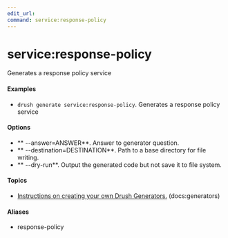 ```yaml
---
edit_url: 
command: service:response-policy
---
```

# service:response-policy

Generates a response policy service

#### Examples

- <code>drush generate service:response-policy</code>. Generates a response policy service

#### Options

- ** --answer=ANSWER**. Answer to generator question.
- ** --destination=DESTINATION**. Path to a base directory for file writing.
- ** --dry-run**. Output the generated code but not save it to file system.

#### Topics

- [Instructions on creating your own Drush Generators.](../../vendor/drush/drush/docs/generators.md) (docs:generators)

#### Aliases

- response-policy

